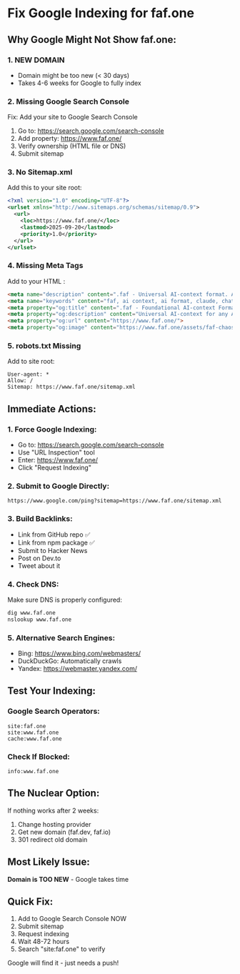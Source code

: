 # Fix Google Indexing for faf.one

## Why Google Might Not Show faf.one:

### 1. **NEW DOMAIN**
- Domain might be too new (< 30 days)
- Takes 4-6 weeks for Google to fully index

### 2. **Missing Google Search Console**
Fix: Add your site to Google Search Console
1. Go to: https://search.google.com/search-console
2. Add property: https://www.faf.one/
3. Verify ownership (HTML file or DNS)
4. Submit sitemap

### 3. **No Sitemap.xml**
Add this to your site root:
```xml
<?xml version="1.0" encoding="UTF-8"?>
<urlset xmlns="http://www.sitemaps.org/schemas/sitemap/0.9">
  <url>
    <loc>https://www.faf.one/</loc>
    <lastmod>2025-09-20</lastmod>
    <priority>1.0</priority>
  </url>
</urlset>
```

### 4. **Missing Meta Tags**
Add to your HTML <head>:
```html
<meta name="description" content=".faf - Universal AI-context format. AI needed a format, it got one. Works with Claude, ChatGPT, Gemini, and all AI tools.">
<meta name="keywords" content="faf, ai context, ai format, claude, chatgpt, gemini, ai tools">
<meta property="og:title" content=".faf - Foundational AI-context Format">
<meta property="og:description" content="Universal AI-context for any AI, human or team">
<meta property="og:url" content="https://www.faf.one/">
<meta property="og:image" content="https://www.faf.one/assets/faf-chaos-to-clarity.png">
```

### 5. **robots.txt Missing**
Add to site root:
```
User-agent: *
Allow: /
Sitemap: https://www.faf.one/sitemap.xml
```

## Immediate Actions:

### 1. **Force Google Indexing:**
- Go to: https://search.google.com/search-console
- Use "URL Inspection" tool
- Enter: https://www.faf.one/
- Click "Request Indexing"

### 2. **Submit to Google Directly:**
```
https://www.google.com/ping?sitemap=https://www.faf.one/sitemap.xml
```

### 3. **Build Backlinks:**
- Link from GitHub repo ✅
- Link from npm package ✅
- Submit to Hacker News
- Post on Dev.to
- Tweet about it

### 4. **Check DNS:**
Make sure DNS is properly configured:
```bash
dig www.faf.one
nslookup www.faf.one
```

### 5. **Alternative Search Engines:**
- Bing: https://www.bing.com/webmasters/
- DuckDuckGo: Automatically crawls
- Yandex: https://webmaster.yandex.com/

## Test Your Indexing:

### Google Search Operators:
```
site:faf.one
site:www.faf.one
cache:www.faf.one
```

### Check If Blocked:
```
info:www.faf.one
```

## The Nuclear Option:

If nothing works after 2 weeks:
1. Change hosting provider
2. Get new domain (faf.dev, faf.io)
3. 301 redirect old domain

## Most Likely Issue:

**Domain is TOO NEW** - Google takes time

## Quick Fix:

1. Add to Google Search Console NOW
2. Submit sitemap
3. Request indexing
4. Wait 48-72 hours
5. Search "site:faf.one" to verify

Google will find it - just needs a push!